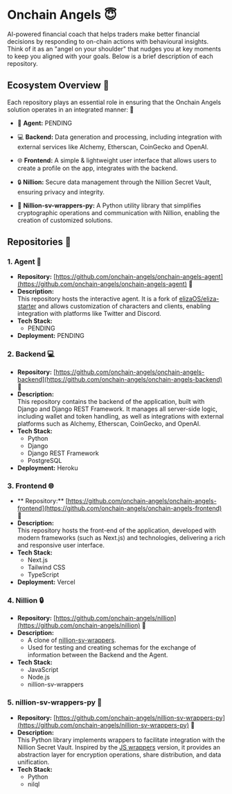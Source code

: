 # Onchain Angels 😇

AI-powered financial coach that helps traders make better financial decisions by responding to on-chain actions with behavioural insights. Think of it as an "angel on your shoulder" that nudges you at key moments to keep you aligned with your goals.
Below is a brief description of each repository. 

## Ecosystem Overview 🌟

Each repository plays an essential role in ensuring that the Onchain Angels solution operates in an integrated manner: 🤝

- 🤖 **Agent:** PENDING

- 💻 **Backend:** Data generation and processing, including integration with external services like Alchemy, Etherscan, CoinGecko and OpenAI.

- 🌐 **Frontend:** A simple & lightweight user interface that allows users to create a profile on the app, integrates with the backend.

- 🔒 **Nillion:** Secure data management through the Nillion Secret Vault, ensuring privacy and integrity.

- 🐍 **Nillion-sv-wrappers-py:** A Python utility library that simplifies cryptographic operations and communication with Nillion, enabling the creation of customized solutions.


## Repositories 🚀

### 1. **Agent** 🤖
- **Repository:** [https://github.com/onchain-angels/onchain-angels-agent](https://github.com/onchain-angels/onchain-angels-agent) 🔗
- **Description:**  
    This repository hosts the interactive agent. It is a fork of [elizaOS/eliza-starter](https://github.com/elizaOS/eliza-starter) and allows customization of characters and clients, enabling integration with platforms like Twitter and Discord.
- **Tech Stack:**
    - PENDING
- **Deployment:** PENDING


### 2. **Backend** 💻
- **Repository:**
    [https://github.com/onchain-angels/onchain-angels-backend](https://github.com/onchain-angels/onchain-angels-backend) 🔗
- **Description:**  
    This repository contains the backend of the application, built with Django and Django REST Framework. It manages all server-side logic, including wallet and token handling, as well as integrations with external platforms such as Alchemy, Etherscan, CoinGecko, and OpenAI.
- **Tech Stack:**
    - Python
    - Django
    - Django REST Framework
    - PostgreSQL
- **Deployment:** Heroku

### 3. **Frontend** 🌐
- ** Repository:** [https://github.com/onchain-angels/onchain-angels-frontend](https://github.com/onchain-angels/onchain-angels-frontend) 🔗
- **Description:**  
    This repository hosts the front-end of the application, developed with modern frameworks (such as Next.js) and technologies, delivering a rich and responsive user interface.
- **Tech Stack:**
    - Next.js
    - Tailwind CSS
    - TypeScript
- **Deployment:** Vercel

### 4. **Nillion** 🔒
- **Repository:** [https://github.com/onchain-angels/nillion](https://github.com/onchain-angels/nillion) 🔗
- **Description:**  
    - A clone of [nillion-sv-wrappers](https://github.com/NillionNetwork/nillion-sv-wrappers).
    - Used for testing and creating schemas for the exchange of information between the Backend and the Agent.
- **Tech Stack:**
    - JavaScript
    - Node.js
    - nillion-sv-wrappers

### 5. **nillion-sv-wrappers-py** 🐍
- **Repository:** [https://github.com/onchain-angels/nillion-sv-wrappers-py](https://github.com/onchain-angels/nillion-sv-wrappers-py) 🔗
- **Description:**  
    This Python library implements wrappers to facilitate integration with the Nillion Secret Vault. Inspired by the [JS wrappers](https://github.com/NillionNetwork/nillion-sv-wrappers) version, it provides an abstraction layer for encryption operations, share distribution, and data unification.
- **Tech Stack:**
    - Python
    - nilql